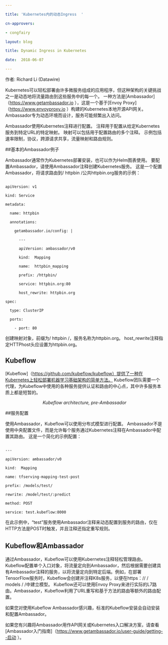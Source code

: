 ```yaml
---

title: 'Kubernetes内的动态Ingress  '

cn-approvers:

- congfairy

layout: blog

title: Dynamic Ingress in Kubernetes

date:  2018-06-07

---
```




<!--

Author: Richard Li (Datawire)

-->

 

作者: Richard Li (Datawire)

 

<!--

Kubernetes makes it easy to deploy applications that consist of many microservices, but one of the key challenges with this type of architecture is dynamically routing ingress traffic to each of these services.  One approach is Ambassador, a Kubernetes-native open source API Gateway built on the Envoy Proxy. Ambassador is designed for dynamic environment where services may come and go frequently.

 

Ambassador is configured using Kubernetes annotations. Annotations are used to configure specific mappings from a given Kubernetes service to a particular URL. A mapping can include a number of annotations for configuring a route. Examples include rate limiting, protocol, cross-origin request sharing, traffic shadowing, and routing rules.

-->

 

Kubernetes可以轻松部署由许多微服务组成的应用程序，但这种架构的关键挑战之一是动态地将流量路由到这些服务中的每一个。 一种方法是[Ambassador]（https://www.getambassador.io ），这是一个基于[Envoy Proxy]（https://www.envoyproxy.io ）构建的Kubernetes本地开源API网关。Ambassador专为动态环境而设计，服务可能频繁出入访问。

 

Ambassador使用Kubernetes注释进行配置。 注释用于配置从给定Kubernetes服务到特定URL的特定映射。 映射可以包括用于配置路由的多个注释。 示例包括速率限制，协议，跨源请求共享，流量映射和路由规则。

 

<!--

## A Basic Ambassador Example

 

Ambassador is typically installed as a Kubernetes deployment, and is also available as a Helm chart. To configure Ambassador, create a Kubernetes service with the Ambassador annotations. Here is an example that configures Ambassador to route requests to /httpbin/ to the public httpbin.org service:

-->

##基本的Ambassador例子

 

Ambassador通常作为Kubernetes部署安装，也可以作为Helm图表使用。 要配置Ambassador，请使用Ambassador注释创建Kubernetes服务。 这是一个配置Ambassador，将请求路由到/ httpbin /公共httpbin.org服务的示例：

 

```

apiVersion: v1

kind: Service

metadata:

  name: httpbin

  annotations:

    getambassador.io/config: |

      ---

      apiVersion: ambassador/v0

      kind:  Mapping

      name:  httpbin_mapping

      prefix: /httpbin/

      service: httpbin.org:80

      host_rewrite: httpbin.org

spec:

  type: ClusterIP

  ports:

    - port: 80

```

<!--

A mapping object is created with a prefix of /httpbin/ and a service name of httpbin.org. The host_rewrite annotation specifies that the HTTP host header should be set to httpbin.org.

 

## Kubeflow

 

Kubeflow provides a simple way to easily deploy machine learning infrastructure on Kubernetes. The Kubeflow team needed a proxy that provided a central point of authentication and routing to the wide range of services used in Kubeflow, many of which are ephemeral in nature.

 



<center><i>Kubeflow architecture, pre-Ambassador</center></i>

-->

 

创建映射对象，前缀为/ httpbin /，服务名称为httpbin.org。 host_rewrite注释指定HTTPhost头应设置为httpbin.org。

 

## Kubeflow

 

[Kubeflow]（https://github.com/kubeflow/kubeflow）提供了一种在Kubernetes上轻松部署机器学习基础架构的简单方法。 Kubeflow团队需要一个代理，为Kubeflow中使用的各种服务提供认证和路由的中心点，其中许多服务本质上都是短暂的。

 



<center><i>Kubeflow architecture, pre-Ambassador</center></i>

 

<!--

## Service configuration

 

With Ambassador, Kubeflow can use a distributed model for configuration. Instead of a central configuration file, Ambassador allows each service to configure its route in Ambassador via Kubernetes annotations. Here is a simplified example configuration:

-->

 

##服务配置

 

使用Ambassador，Kubeflow可以使用分布式模型进行配置。 Ambassador不是使用中央配置文件，而是允许每个服务通过Kubernetes注释在Ambassador中配置其路由。 这是一个简化的示例配置：

 

```

---

apiVersion: ambassador/v0

kind:  Mapping

name: tfserving-mapping-test-post

prefix: /models/test/

rewrite: /model/test/:predict

method: POST

service: test.kubeflow:8000

```

<!--

In this example, the “test” service uses Ambassador annotations to dynamically configure a route to the service, triggered only when the HTTP method is a POST, and the annotation also specifies a rewrite rule.

 

## Kubeflow and Ambassador

-->

 

在此示例中，“test”服务使用Ambassador注释来动态配置到服务的路由，仅在HTTP方法是POST时触发，并且注释还指定重写规则。

 

## Kubeflow和Ambassador

 



 

<!--

With Ambassador, Kubeflow manages routing easily with Kubernetes annotations. Kubeflow configures a single ingress object that directs traffic to Ambassador, then creates services with Ambassador annotations as needed to direct traffic  to specific backends. For example, when deploying TensorFlow services,  Kubeflow creates and and annotates a K8s service so that the model will be served at https://<ingress host>/models/<model name>/. Kubeflow can also use the Envoy Proxy to do the actual L7 routing. Using Ambassador, Kubeflow takes advantage of additional routing configuration like URL rewriting and method-based routing.

 

If you’re interested in using Ambassador with Kubeflow, the standard Kubeflow install automatically installs and configures Ambassador.

 

If you’re interested in using Ambassador as an API Gateway or Kubernetes ingress solution for your non-Kubeflow services, check out the Getting Started with Ambassador guide.

-->

 

通过Ambassador，Kubeflow可以使用Kubernetes注释轻松管理路由。 Kubeflow配置单个入口对象，将流量定向到Ambassador，然后根据需要创建具有Ambassador注释的服务，以将流量定向到特定后端。例如，在部署TensorFlow服务时，Kubeflow会创建并注释K8s服务，以便在https：// <ingress host> / models / <model name> /中建立模型。 Kubeflow还可以使用Envoy Proxy来进行实际的L7路由。Ambassador，Kubeflow利用了URL重写和基于方法的路由等额外的路由配置。

 

如果您对使用Kubeflow Ambassador感兴趣，标准的Kubeflow安装会自动安装和配置Ambassador。

 

如果您有兴趣将Ambassador用作API网关或Kubernetes入口解决方案，请查看[Ambassador入门指南]（https://www.getambassador.io/user-guide/getting--启动 ）。

 
